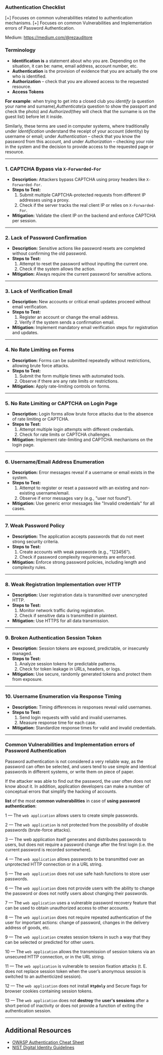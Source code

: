 ### **Authentication Checklist**

[+] Focuses on common vulnerabilities related to authentication mechanisms.
[+] Focuses on common Vulnerabilities and Implementation errors of Password Authentication.

Medium: https://medium.com/@rezauditore

### **Terminology**

- **Identification is** a statement about who you are. Depending on the situation, it can be: name, email address, account number, etc.
- **Authentication** is the provision of evidence that you are actually the one who is identified.
- **Authorization** – check that you are allowed access to the requested resource.
- **Access Tokens**

**For example**: when trying to get into a closed club you *identify* (a question your name and surname),*Authenticate*(a question to show the passport and check the photo) and *Authorized*(they will check that the surname is on the guest list) before let it inside.

Similarly, these terms are used in computer systems, where traditionally under *Identification* understand the receipt of your account (identity) by username or email; under *Authentication* – check that you know the password from this account, and under *Authorization* – checking your role in the system and the decision to provide access to the requested page or resource.
  
---
### 1. CAPTCHA Bypass via `X-Forwarded-For`
- **Description:** Attackers bypass CAPTCHA using proxy headers like `X-Forwarded-For`.
- **Steps to Test:**
  1. Submit multiple CAPTCHA-protected requests from different IP addresses using a proxy.
  2. Check if the server tracks the real client IP or relies on `X-Forwarded-For`.
- **Mitigation:** Validate the client IP on the backend and enforce CAPTCHA per session.

---

### 2. Lack of Password Confirmation
- **Description:** Sensitive actions like password resets are completed without confirming the old password.
- **Steps to Test:**
  1. Attempt to reset the password without inputting the current one.
  2. Check if the system allows the action.
- **Mitigation:** Always require the current password for sensitive actions.

---

### 3. Lack of Verification Email
- **Description:** New accounts or critical email updates proceed without email verification.
- **Steps to Test:**
  1. Register an account or change the email address.
  2. Verify if the system sends a confirmation email.
- **Mitigation:** Implement mandatory email verification steps for registration and updates.

---

### 4. No Rate Limiting on Forms
- **Description:** Forms can be submitted repeatedly without restrictions, allowing brute force attacks.
- **Steps to Test:**
  1. Submit the form multiple times with automated tools.
  2. Observe if there are any rate limits or restrictions.
- **Mitigation:** Apply rate-limiting controls on forms.

---

### 5. No Rate Limiting or CAPTCHA on Login Page
- **Description:** Login forms allow brute force attacks due to the absence of rate limiting or CAPTCHA.
- **Steps to Test:**
  1. Attempt multiple login attempts with different credentials.
  2. Check for rate limits or CAPTCHA challenges.
- **Mitigation:** Implement rate-limiting and CAPTCHA mechanisms on the login page.

---

### 6. Username/Email Address Enumeration
- **Description:** Error messages reveal if a username or email exists in the system.
- **Steps to Test:**
  1. Attempt to register or reset a password with an existing and non-existing username/email.
  2. Observe if error messages vary (e.g., "user not found").
- **Mitigation:** Use generic error messages like "Invalid credentials" for all cases.

---

### 7. Weak Password Policy
- **Description:** The application accepts passwords that do not meet strong security criteria.
- **Steps to Test:**
  1. Create accounts with weak passwords (e.g., "123456").
  2. Check if password complexity requirements are enforced.
- **Mitigation:** Enforce strong password policies, including length and complexity rules.

---

### 8. Weak Registration Implementation over HTTP
- **Description:** User registration data is transmitted over unencrypted HTTP.
- **Steps to Test:**
  1. Monitor network traffic during registration.
  2. Check if sensitive data is transmitted in plaintext.
- **Mitigation:** Use HTTPS for all data transmission.

---

### 9. Broken Authentication Session Token
- **Description:** Session tokens are exposed, predictable, or insecurely managed.
- **Steps to Test:**
  1. Analyze session tokens for predictable patterns.
  2. Check for token leakage in URLs, headers, or logs.
- **Mitigation:** Use secure, randomly generated tokens and protect them from exposure.

---

### 10. Username Enumeration via Response Timing
- **Description:** Timing differences in responses reveal valid usernames.
- **Steps to Test:**
  1. Send login requests with valid and invalid usernames.
  2. Measure response time for each case.
- **Mitigation:** Standardize response times for valid and invalid credentials.

---

### **Common Vulnerabilities and Implementation errors of** Password Authentication

Password authentication is not considered a very reliable way, as the password can often be selected, and users tend to use simple and identical passwords in different systems, or write them on piece of paper.

If the attacker was able to find out the password, the user often does not know about it. In addition, application developers can make a number of conceptual errors that simplify the hacking of accounts.

**list** of the most **common vulnerabilities** in case of **using** **password** **authentication**:

1 — The `web application` allows users to create simple passwords.

2 — The `web application` is not protected from the possibility of double passwords (brute-force attacks).

3 — The web application itself generates and distributes passwords to users, but does not require a password change after the first login (i.e. the current password is recorded somewhere).

4 — The `web application` allows passwords to be transmitted over an unprotected HTTP connection or in a URL string. 

5 — The `web application` does not use safe hash functions to store user passwords.

6 — The `web application` does not provide users with the ability to change the password or does not notify users about changing their passwords.

7 — The `web application` uses a vulnerable password recovery feature that can be used to obtain unauthorized access to other accounts.

8 — The `web application` does not require repeated authentication of the user for important actions: change of password, changes in the delivery address of goods, etc.

9 — The `web application` creates session tokens in such a way that they can be selected or predicted for other users.

10 — The `web application` allows the transmission of session tokens via an unsecured HTTP connection, or in the URL string.

11 — The `web application` is vulnerable to session fixation attacks (t. E. does not replace session token when the user’s anonymous session is switched to an authenticized session).

12 — The `web application` does not install **`HtpOnly`** and Secure flags for browser cookies containing session tokens.

13 — The `web application` does not **destroy** the **user's sessions** after a short period of inactivity or does not provide a function of exiting the authentication session.

---
  
## Additional Resources
- [OWASP Authentication Cheat Sheet](https://cheatsheetseries.owasp.org/cheatsheets/Authentication_Cheat_Sheet.html)
- [NIST Digital Identity Guidelines](https://pages.nist.gov/800-63-3/)
